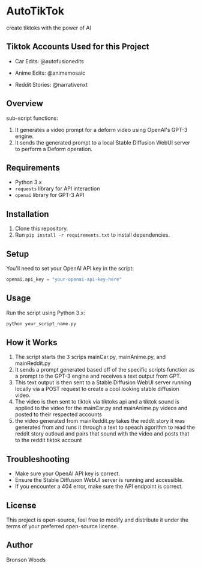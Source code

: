 # AutoTikTok
create tiktoks with the power of AI

## Tiktok Accounts Used for this Project
- Car Edits: @autofusionedits

- Anime Edits: @animemosaic

- Reddit Stories: @narrativenxt

## Overview
sub-script functions:
1. It generates a video prompt for a deform video using OpenAI's GPT-3 engine.
2. It sends the generated prompt to a local Stable Diffusion WebUI server to perform a Deform operation.

## Requirements
- Python 3.x
- `requests` library for API interaction
- `openai` library for GPT-3 API

## Installation
1. Clone this repository.
2. Run `pip install -r requirements.txt` to install dependencies.

## Setup
You'll need to set your OpenAI API key in the script:
```python
openai.api_key = "your-openai-api-key-here"
```

## Usage
Run the script using Python 3.x:
```bash
python your_script_name.py
```

## How it Works
1. The script starts the 3 scrips mainCar.py, mainAnime.py, and mainReddit.py
2. It sends a prompt generated based off of the specific scripts function as a prompt to the GPT-3 engine and receives a text output from GPT.
3. This text output is then sent to a Stable Diffusion WebUI server running locally via a POST request to create a cool looking stable diffusion video.
4. The video is then sent to tiktok via tiktoks api and a tiktok sound is applied to the video for the mainCar.py and mainAnime.py videos and posted to their respected accounts
5. the video generated from mainReddit.py takes the reddit story it was generated from and runs it through a text to speach agorithm to read the reddit story outloud and pairs that sound with the video and posts that to the reddit tiktok account

## Troubleshooting
- Make sure your OpenAI API key is correct.
- Ensure the Stable Diffusion WebUI server is running and accessible.
- If you encounter a 404 error, make sure the API endpoint is correct.

## License
This project is open-source, feel free to modify and distribute it under the terms of your preferred open-source license.

## Author
Bronson Woods
